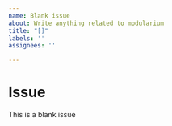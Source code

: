 ```yaml
---
name: Blank issue
about: Write anything related to modularium
title: "[]"
labels: ''
assignees: ''

---
```


# Issue
This is a blank issue
